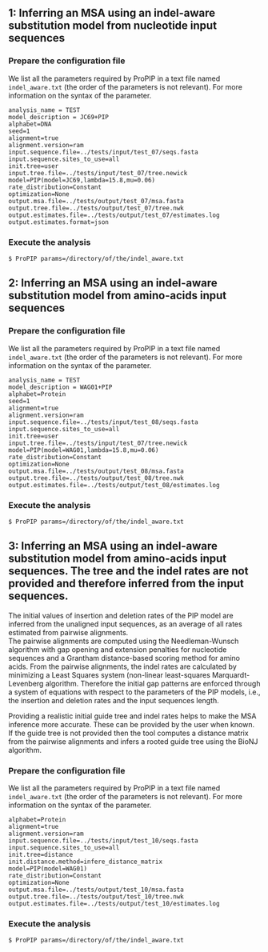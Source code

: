 ## 1: Inferring an MSA using an indel-aware substitution model from nucleotide input sequences

### Prepare the configuration file

We list all the parameters required by ProPIP in a text file named `indel_aware.txt` 
(the order of the parameters is not relevant). For more information on the syntax of the parameter.

```
analysis_name = TEST
model_description = JC69+PIP
alphabet=DNA
seed=1
alignment=true
alignment.version=ram
input.sequence.file=../tests/input/test_07/seqs.fasta
input.sequence.sites_to_use=all
init.tree=user
input.tree.file=../tests/input/test_07/tree.newick
model=PIP(model=JC69,lambda=15.8,mu=0.06)
rate_distribution=Constant
optimization=None
output.msa.file=../tests/output/test_07/msa.fasta
output.tree.file=../tests/output/test_07/tree.nwk
output.estimates.file=../tests/output/test_07/estimates.log
output.estimates.format=json

```

### Execute the analysis
```
$ ProPIP params=/directory/of/the/indel_aware.txt
```

## 2: Inferring an MSA using an indel-aware substitution model from amino-acids input sequences

### Prepare the configuration file

We list all the parameters required by ProPIP in a text file named `indel_aware.txt` 
(the order of the parameters is not relevant). For more information on the syntax of the parameter.

```
analysis_name = TEST
model_description = WAG01+PIP
alphabet=Protein
seed=1
alignment=true
alignment.version=ram
input.sequence.file=../tests/input/test_08/seqs.fasta
input.sequence.sites_to_use=all
init.tree=user
input.tree.file=../tests/input/test_07/tree.newick
model=PIP(model=WAG01,lambda=15.8,mu=0.06)
rate_distribution=Constant
optimization=None
output.msa.file=../tests/output/test_08/msa.fasta
output.tree.file=../tests/output/test_08/tree.nwk
output.estimates.file=../tests/output/test_08/estimates.log

```

### Execute the analysis
```
$ ProPIP params=/directory/of/the/indel_aware.txt
```

## 3: Inferring an MSA using an indel-aware substitution model from amino-acids input sequences. The tree and the indel rates are not provided and therefore inferred from the input sequences.  


The initial values of insertion and deletion rates of the PIP model are inferred from the unaligned 
input sequences, as an average of all rates estimated from pairwise alignments.  
The pairwise alignments are computed using the Needleman-Wunsch algorithm with gap opening and extension 
penalties for nucleotide sequences and a Grantham distance-based scoring method for amino acids. From the 
pairwise alignments, the indel rates are calculated by minimizing a Least Squares system (non-linear 
least-squares Marquardt-Levenberg algorithm.
Therefore the initial gap patterns are enforced through a system of equations with respect to the parameters 
of the PIP models, i.e., the insertion and deletion rates and the input sequences length.

Providing a realistic initial guide tree and indel rates helps to make the MSA inference more accurate. 
These can be provided by the user when known. If the guide tree is not provided then the tool computes a 
distance matrix from the pairwise alignments and infers a rooted guide tree using the BioNJ algorithm.

### Prepare the configuration file

We list all the parameters required by ProPIP in a text file named `indel_aware.txt` 
(the order of the parameters is not relevant). For more information on the syntax of the parameter.

```
alphabet=Protein
alignment=true
alignment.version=ram
input.sequence.file=../tests/input/test_10/seqs.fasta
input.sequence.sites_to_use=all
init.tree=distance
init.distance.method=infere_distance_matrix
model=PIP(model=WAG01)
rate_distribution=Constant
optimization=None
output.msa.file=../tests/output/test_10/msa.fasta
output.tree.file=../tests/output/test_10/tree.nwk
output.estimates.file=../tests/output/test_10/estimates.log
```

### Execute the analysis
```
$ ProPIP params=/directory/of/the/indel_aware.txt
```

